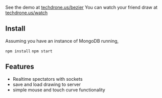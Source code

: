 See the demo at [techdrone.us/bezier](https://techdrone.us/bezier)
You can watch your friend draw at [techdrone.us/watch](https://techdrone.us/watch)

Install
-------
Assuming you have an instance of MongoDB running,

`npm install`
`npm start`

Features
--------
- Realtime spectators with sockets
- save and load drawing to server
- simple mouse and touch curve functionality

